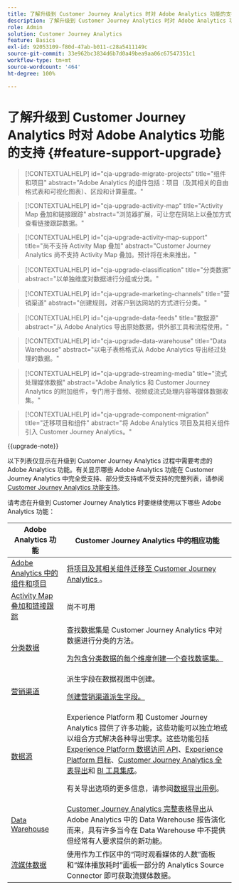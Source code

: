 ```yaml
---
title: 了解升级到 Customer Journey Analytics 时对 Adobe Analytics 功能的支持
description: 了解升级到 Customer Journey Analytics 时对 Adobe Analytics 功能的支持
role: Admin
solution: Customer Journey Analytics
feature: Basics
exl-id: 92053109-f80d-47ab-b011-c28a5411149c
source-git-commit: 33e962bc3834d6b7d0a49bea9aa06c67547351c1
workflow-type: tm+mt
source-wordcount: '464'
ht-degree: 100%

---
```


# 了解升级到 Customer Journey Analytics 时对 Adobe Analytics 功能的支持 {#feature-support-upgrade}

<!-- markdownlint-disable MD034 -->

>[!CONTEXTUALHELP]
>id="cja-upgrade-migrate-projects"
>title="组件和项目"
>abstract="Adobe Analytics 的组件包括：项目（及其相关的自由格式表和可视化图表）、区段和计算量度。"

<!-- markdownlint-enable MD034 -->

<!-- markdownlint-disable MD034 -->

>[!CONTEXTUALHELP]
>id="cja-upgrade-activity-map"
>title="Activity Map 叠加和链接跟踪"
>abstract="浏览器扩展，可让您在网站上以叠加方式查看链接跟踪数据。"

<!-- markdownlint-enable MD034 -->

<!-- markdownlint-disable MD034 -->

>[!CONTEXTUALHELP]
>id="cja-upgrade-activity-map-support"
>title="尚不支持 Activity Map 叠加"
>abstract="Customer Journey Analytics 尚不支持 Activity Map 叠加。预计将在未来推出。"

<!-- markdownlint-enable MD034 -->

<!-- markdownlint-disable MD034 -->

>[!CONTEXTUALHELP]
>id="cja-upgrade-classification"
>title="分类数据"
>abstract="以单独维度对数据进行分组或分类。"

<!-- markdownlint-enable MD034 -->

<!-- markdownlint-disable MD034 -->

>[!CONTEXTUALHELP]
>id="cja-upgrade-marketing-channels"
>title="营销渠道"
>abstract="创建规则，对客户到达网站的方式进行分类。"

<!-- markdownlint-enable MD034 -->

<!-- markdownlint-disable MD034 -->

>[!CONTEXTUALHELP]
>id="cja-upgrade-data-feeds"
>title="数据源"
>abstract="从 Adobe Analytics 导出原始数据，供外部工具和流程使用。"

<!-- markdownlint-enable MD034 -->

<!-- markdownlint-disable MD034 -->

>[!CONTEXTUALHELP]
>id="cja-upgrade-data-warehouse"
>title="Data Warehouse"
>abstract="以电子表格格式从 Adobe Analytics 导出经过处理的数据。"

<!-- markdownlint-enable MD034 -->

<!-- markdownlint-disable MD034 -->

>[!CONTEXTUALHELP]
>id="cja-upgrade-streaming-media"
>title="流式处理媒体数据"
>abstract="Adobe Analytics 和 Customer Journey Analytics 的附加组件，专门用于音频、视频或流式处理内容等媒体数据收集。"

<!-- markdownlint-enable MD034 -->

<!-- markdownlint-disable MD034 -->

>[!CONTEXTUALHELP]
>id="cja-upgrade-component-migration"
>title="迁移项目和组件"
>abstract="将 Adobe Analytics 项目及其相关组件引入 Customer Journey Analytics。"

<!-- markdownlint-enable MD034 -->

{{upgrade-note}}

以下列表仅显示在升级到 Customer Journey Analytics 过程中需要考虑的 Adobe Analytics 功能。有关显示哪些 Adobe Analytics 功能在 Customer Journey Analytics 中完全受支持、部分受支持或不受支持的完整列表，请参阅 [Customer Journey Analytics 功能支持](/help/getting-started/aa-vs-cja/cja-aa.md)。

请考虑在升级到 Customer Journey Analytics 时要继续使用以下哪些 Adobe Analytics 功能：

| Adobe Analytics 功能 |  Customer Journey Analytics 中的相应功能 |
|---------|----------|
| [Adobe Analytics 中的组件和项目](https://experienceleague.adobe.com/zh-hans/docs/analytics/analyze/analysis-workspace/build-workspace-project/freeform-overview) | [将项目及其相关组件迁移至 Customer Journey Analytics ](https://experienceleague.adobe.com/zh-hans/docs/analytics/admin/admin-tools/component-migration/prepare-component-migration)。 |
| [Activity Map 叠加和链接跟踪](https://experienceleague.adobe.com/zh-hans/docs/analytics/analyze/activity-map/overview) | 尚不可用 |
| [分类数据](https://experienceleague.adobe.com/zh-hans/docs/analytics/components/classifications/c-classifications) | 查找数据集是 Customer Journey Analytics 中对数据进行分类的方法。<p>[为包含分类数据的每个维度创建一个查找数据集。](/help/getting-started/cja-upgrade/cja-upgrade-dataset-lookup.md)</p> |
| [营销渠道](https://experienceleague.adobe.com/zh-hans/docs/analytics/components/marketing-channels/c-getting-started-mchannel) | 派生字段在数据视图中创建。 <p>[创建营销渠道派生字段。](/help/getting-started/cja-upgrade/cja-upgrade-marketing-channel.md)</p> |
| [数据源](https://experienceleague.adobe.com/zh-hans/docs/analytics/export/analytics-data-feed/data-feed-overview) | Experience Platform 和 Customer Journey Analytics 提供了许多功能，这些功能可以独立地或以组合方式解决各种导出需求。这些功能包括 [Experience Platform 数据访问 API](https://experienceleague.adobe.com/docs/experience-platform/data-access/api.html)、[Experience Platform 目标](https://experienceleague.adobe.com/docs/experience-platform/destinations/ui/activate/export-datasets.html)、[Customer Journey Analytics 全表导出](/help/analysis-workspace/export/export-cloud.md)和 [BI 工具集成](/help/data-views/bi-extension.md)。<p>有关导出选项的更多信息，请参阅[数据导出用例](/help/use-cases/data-export/overview.md)。</p> |
| [Data Warehouse](https://experienceleague.adobe.com/zh-hans/docs/analytics/export/data-warehouse/data-warehouse) | [Customer Journey Analytics 完整表格导出](/help/analysis-workspace/export/export-cloud.md)从 Adobe Analytics 中的 Data Warehouse 报告演化而来，具有许多当今在 Data Warehouse 中不提供但经常有人要求提供的新功能。 |
| [流媒体数据](https://experienceleague.adobe.com/zh-hans/docs/media-analytics/using/media-overview) | 使用作为工作区中的“同时观看媒体的人数”面板和“媒体播放耗时”面板一部分的 Analytics Source Connector 即可获取流媒体数据。 |
